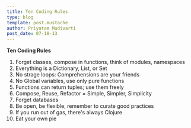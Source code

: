 ```yaml
---
title: Ten Coding Rules
type: blog
template: post.mustache
author: Priyatam Mudivarti
post_date: 07-18-13
---
```


**Ten Coding Rules**

1. Forget classes, compose in functions, think of modules, namespaces
2. Everything is a Dictionary, List, or Set
3. No strage loops: Comprehensions are your friends
4. No Global variables, use only pure functions
5. Functions can return tuples; use them freely
6. Compose, Reuse, Refactor = Simple, Simpler, Simplicity
7. Forget databases
8. Be open, be flexible, remember to curate good practices
9. If you run out of gas, there's always Clojure
10. Eat your own pie
